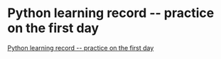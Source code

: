 # Python learning record -- practice on the first day
[Python learning record -- practice on the first day](https://aiwithcloud.com/2022/09/16/python_learning_record____practice_on_the_first_day/)